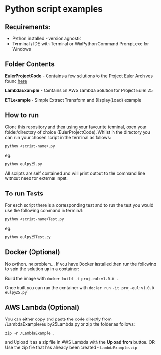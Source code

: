 # Python script examples

## Requirements:
- Python installed - version agnostic
- Terminal / IDE with Terminal or WinPython Command Prompt.exe for Windows

## Folder Contents

**EulerProjectCode** - Contains a few solutions to the Project Euler Archives found [here](https://projecteuler.net/about)

**LambdaExample** - Contains an AWS Lambda Solution for Project Euler 25

**ETLexample** - Simple Extract Transform and Display(Load) example

## How to run
Clone this repository and then using your favourite terminal, open your folder/directory of choice (EulerProjectCode). Whilst in the directory you can run your chosen script in the terminal as follows:

`python <script-name>.py`

eg.

`python eulpy25.py`

All scripts are self contained and will print output to the command line without need for external input.

## To run Tests
For each script there is a corresponding test and to run the test you would use the following command in terminal:

`python <script-name>Test.py`

eg.

`python eulpy25Test.py`



## Docker (Optional)

No python, no problem... If you have Docker installed then run the following to spin the solution up in a container:

Build the image with `docker build -t proj-eul:v1.0.0 .`

Once built you can run the container with `docker run -it proj-eul:v1.0.0 eulpy25.py` 

## AWS Lambda (Optional)

You can either copy and paste the code directly from /LambdaExample/eulpy25Lambda.py or zip the folder as follows:

`zip -r /LambdaExample .`

and Upload it as a zip file in AWS Lambda with the **Upload from** button. 
OR
Use the zip file that has already been created - `LambdaExample.zip`



